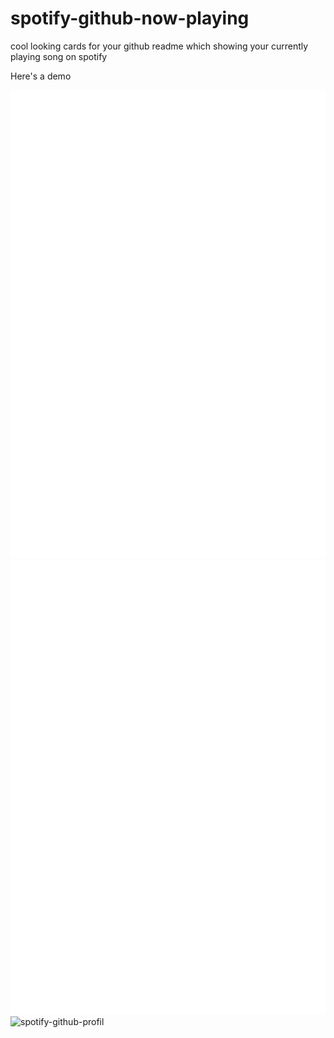 # spotify-github-now-playing

cool looking cards for your github readme which showing your currently playing song on spotify

Here's a demo

![testing svg rendering in github markdown](docs/card_large.svg)
![testing svg rendering in github markdown](docs/card_med.svg)
![spotify-github-profil](https://now-playing.15adityagaikwad.repl.co/now-playing/q?uid=bwygdf3k5na8cdy8ek3ofoteq&size=small)
<!-- ![testing svg rendering in github markdown](docs/card_small.svg) -->
